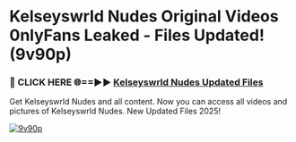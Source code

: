 # Kelseyswrld Nudes Original Videos 0nlyFans Leaked - Files Updated! (9v90p)

<h3>🔴 CLICK HERE 🌐==►► <a href="https://tinyurl.com/52m3yx9h" rel="nofollow">Kelseyswrld Nudes Updated Files</a></h3>

Get Kelseyswrld Nudes and all content. Now you can access all videos and pictures of Kelseyswrld Nudes. New Updated Files 2025!

[![9v90p](https://i.imgur.com/TnHtlc8.gif)](https://tinyurl.com/52m3yx9h)
